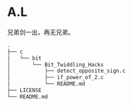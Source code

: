 # A.L

兄弟剑一出，再无兄弟。

```bash
.
├── c
│   └── bit
│       └── Bit_Twiddling_Hacks
│           ├── detect_opposite_sign.c
│           ├── if_power_of_2.c
│           └── README.md
├── LICENSE
└── README.md
```
